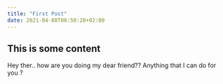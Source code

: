 ```yaml
---
title: "First Post"
date: 2021-04-08T06:50:28+02:00
---
```


## This is some content
Hey ther.. how are you doing my dear friend?? Anything that I can do for you ?
